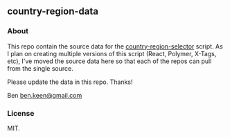 ## country-region-data 

### About

This repo contain the source data for the [country-region-selector](https://github.com/benkeen/country-region-selector) 
script. As I plan on creating multiple versions of this script (React, Polymer, X-Tags, etc), I've moved the source 
data here so that each of the repos can pull from the single source. 

Please update the data in this repo. Thanks!

Ben 
ben.keen@gmail.com

### License

MIT.
